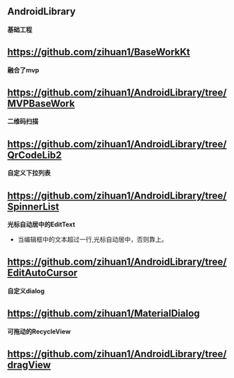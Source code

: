 
AndroidLibrary
 ---

**基础工程**

https://github.com/zihuan1/BaseWorkKt
---
**融合了mvp**

https://github.com/zihuan1/AndroidLibrary/tree/MVPBaseWork
---
**二维码扫描**

https://github.com/zihuan1/AndroidLibrary/tree/QrCodeLib2
---
**自定义下拉列表**

https://github.com/zihuan1/AndroidLibrary/tree/SpinnerList
---
**光标自动居中的EditText**
- 当编辑框中的文本超过一行,光标自动居中，否则靠上。

https://github.com/zihuan1/AndroidLibrary/tree/EditAutoCursor
---
**自定义dialog**

https://github.com/zihuan1/MaterialDialog
---
**可拖动的RecycleView**

https://github.com/zihuan1/AndroidLibrary/tree/dragView
---
